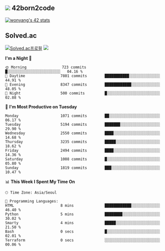 
## <img src="https://img.shields.io/badge/-000000?style=flat&logo=42&logoColor=white"> 42born2code
<!--[![wonyang's 42 stats](https://badge42.vercel.app/api/v2/cl5nhe5b6007809kydha7ht42/stats?cursusId=21&coalitionId=88)](https://profile.intra.42.fr/users/wonyang)-->

[![wonyang's 42 stats](https://badge.mediaplus.ma/starryblue/wonyang?1337Badge=off&UM6P=off)](https://github.com/oakoudad/badge42)

## Solved.ac
[![Solved.ac프로필](http://mazassumnida.wtf/api/v2/generate_badge?boj=bennyws)](https://solved.ac/bennyws)
<a href="https://solved.ac/bennyws"><img src="http://mazandi.herokuapp.com/api?handle=bennyws&theme=cold"/></a>

<!--START_SECTION:waka-->
**I'm a Night 🦉** 

```text
🌞 Morning                723 commits         █░░░░░░░░░░░░░░░░░░░░░░░░   04.16 % 
🌆 Daytime                7801 commits        ███████████░░░░░░░░░░░░░░   44.91 % 
🌃 Evening                8347 commits        ████████████░░░░░░░░░░░░░   48.05 % 
🌙 Night                  500 commits         █░░░░░░░░░░░░░░░░░░░░░░░░   02.88 % 
```
📅 **I'm Most Productive on Tuesday** 

```text
Monday                   1071 commits        ██░░░░░░░░░░░░░░░░░░░░░░░   06.17 % 
Tuesday                  5194 commits        ███████░░░░░░░░░░░░░░░░░░   29.90 % 
Wednesday                2550 commits        ████░░░░░░░░░░░░░░░░░░░░░   14.68 % 
Thursday                 3235 commits        █████░░░░░░░░░░░░░░░░░░░░   18.62 % 
Friday                   2494 commits        ████░░░░░░░░░░░░░░░░░░░░░   14.36 % 
Saturday                 1008 commits        █░░░░░░░░░░░░░░░░░░░░░░░░   05.80 % 
Sunday                   1819 commits        ███░░░░░░░░░░░░░░░░░░░░░░   10.47 % 
```


📊 **This Week I Spent My Time On** 

```text
🕑︎ Time Zone: Asia/Seoul

💬 Programming Languages: 
HTML                     8 mins              ████████████░░░░░░░░░░░░░   46.40 % 
Python                   5 mins              ████████░░░░░░░░░░░░░░░░░   30.02 % 
Smarty                   4 mins              █████░░░░░░░░░░░░░░░░░░░░   21.50 % 
Bash                     0 secs              █░░░░░░░░░░░░░░░░░░░░░░░░   02.01 % 
Terraform                0 secs              ░░░░░░░░░░░░░░░░░░░░░░░░░   00.06 % 
```


<!--END_SECTION:waka-->
